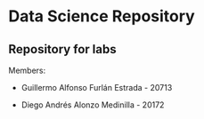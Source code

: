 # Data Science Repository

## Repository for labs

Members:


* Guillermo Alfonso Furlán Estrada - 20713

* Diego Andrés Alonzo Medinilla - 20172